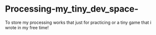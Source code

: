 # Processing-my_tiny_dev_space-
To store my processing works that just for practicing or a tiny game that i wrote in my free time!
